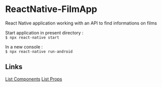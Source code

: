 # ReactNative-FilmApp
React Native application working with an API to find informations on films

Start application in present directory :   
`$ npx react-native start`   

In a new console :   
`$ npx react-native run-android`

## Links
[List Components](https://facebook.github.io/react-native/docs/components-and-apis.html#basic-components)
[List Props](https://reactnative.dev/docs/text.html#props)
